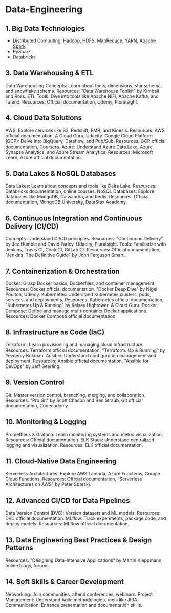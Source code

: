 # Data-Engineering

## 1. Big Data Technologies
* [Distributed Computing: Hadoop, HDFS, MapReduce, YARN, Apache Spark](https://medium.com/@hebermudezg/data-engineering-2771dfbe42cb)
* PySpark
* Databricks

## 3. Data Warehousing & ETL
Data Warehousing Concepts: Learn about facts, dimensions, star schema, and snowflake schema.
Resources: "Data Warehouse Toolkit" by Kimball and Ross.
ETL Tools: Dive into tools like Apache NiFi, Apache Kafka, and Talend.
Resources: Official documentation, Udemy, Pluralsight.
## 4. Cloud Data Solutions
AWS: Explore services like S3, Redshift, EMR, and Kinesis.
Resources: AWS official documentation, A Cloud Guru, Udacity.
Google Cloud Platform (GCP): Delve into BigQuery, Dataflow, and Pub/Sub.
Resources: GCP official documentation, Coursera.
Azure: Understand Azure Data Lake, Azure Synapse Analytics, and Azure Stream Analytics.
Resources: Microsoft Learn, Azure official documentation.
## 5. Data Lakes & NoSQL Databases
Data Lakes: Learn about concepts and tools like Delta Lake.
Resources: Databricks documentation, online courses.
NoSQL Databases: Explore databases like MongoDB, Cassandra, and Redis.
Resources: Official documentation, MongoDB University, DataStax Academy.
## 6. Continuous Integration and Continuous Delivery (CI/CD)
Concepts: Understand CI/CD principles.
Resources: "Continuous Delivery" by Jez Humble and David Farley, Udacity, Pluralsight.
Tools: Familiarize with Jenkins, Travis CI, CircleCI, GitLab CI.
Resources: Official documentation, "Jenkins: The Definitive Guide" by John Ferguson Smart.
## 7. Containerization & Orchestration
Docker: Grasp Docker basics, Dockerfiles, and container management.
Resources: Docker official documentation, "Docker Deep Dive" by Nigel Poulton, Udemy.
Kubernetes: Understand Kubernetes clusters, pods, services, and deployments.
Resources: Kubernetes official documentation, "Kubernetes Up & Running" by Kelsey Hightower, A Cloud Guru.
Docker Compose: Define and manage multi-container Docker applications.
Resources: Docker Compose official documentation.
## 8. Infrastructure as Code (IaC)
Terraform: Learn provisioning and managing cloud infrastructure.
Resources: Terraform official documentation, "Terraform: Up & Running" by Yevgeniy Brikman.
Ansible: Understand configuration management and deployment.
Resources: Ansible official documentation, "Ansible for DevOps" by Jeff Geerling.
## 9. Version Control
Git: Master version control, branching, merging, and collaboration.
Resources: "Pro Git" by Scott Chacon and Ben Straub, Git official documentation, Codecademy.
## 10. Monitoring & Logging
Prometheus & Grafana: Learn monitoring systems and metric visualization.
Resources: Official documentation.
ELK Stack: Understand centralized logging and visualization.
Resources: ELK official documentation.
## 11. Cloud-Native Data Engineering
Serverless Architectures: Explore AWS Lambda, Azure Functions, Google Cloud Functions.
Resources: Official documentation, "Serverless Architectures on AWS" by Peter Sbarski.
## 12. Advanced CI/CD for Data Pipelines
Data Version Control (DVC): Version datasets and ML models.
Resources: DVC official documentation.
MLflow: Track experiments, package code, and deploy models.
Resources: MLflow official documentation.
## 13. Data Engineering Best Practices & Design Patterns
Resources: "Designing Data-Intensive Applications" by Martin Kleppmann, online blogs, forums.
## 14. Soft Skills & Career Development
Networking: Join communities, attend conferences, webinars.
Project Management: Understand Agile methodologies, tools like JIRA.
Communication: Enhance presentation and documentation skills.
